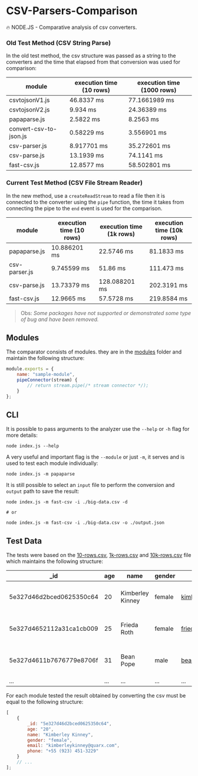 # CSV-Parsers-Comparison

🔥 NODE.JS - Comparative analysis of csv converters.

### Old Test Method (CSV String Parse)

In the old test method, the csv structure was passed as a string to the converters and the time that elapsed from that conversion was used for comparison:

| module                 | execution time (10 rows) | execution time (1000 rows) |
| ---------------------- | ------------------------ | -------------------------- |
| csvtojsonV1.js         | 46.8337 ms               | 77.1661989 ms              |
| csvtojsonV2.js         | 9.934 ms                 | 24.36389 ms                |
| papaparse.js           | 2.5822 ms                | 8.2563 ms                  |
| convert-csv-to-json.js | 0.58229 ms               | 3.556901 ms                |
| csv-parser.js          | 8.917701 ms              | 35.272601 ms               |
| csv-parse.js           | 13.1939 ms               | 74.1141 ms                 |
| fast-csv.js            | 12.8577 ms               | 58.502801 ms               |

### Current Test Method (CSV File Stream Reader)

In the new method, use a `createReadStream` to read a file then it is connected to the converter using the `pipe` function, the time it takes from connecting the pipe to the `end` event is used for the comparison.

| module        | execution time (10 rows) | execution time (1k rows) | execution time (10k rows) |
| ------------- | ------------------------ | ------------------------ | ------------------------- |
| papaparse.js  | 10.886201 ms             | 22.5746 ms               | 81.1833 ms                |
| csv-parser.js | 9.745599 ms              | 51.86 ms                 | 111.473 ms                |
| csv-parse.js  | 13.73379 ms              | 128.088201 ms            | 202.3191 ms               |
| fast-csv.js   | 12.9665 ms               | 57.5728 ms               | 219.8584 ms               |

> Obs: _Some packages have not supported or demonstrated some type of bug and have been removed._

## Modules

The comparator consists of modules.
they are in the [modules](./modules/) folder and maintain the following structure:

```js
module.exports = {
    name: "sample-module",
    pipeConnector(stream) {
        // return stream.pipe(/* stream connector */);
    }
};
```

## CLI

It is possible to pass arguments to the analyzer use the `--help` or `-h` flag for more details:

```console
node index.js --help
```

A very useful and important flag is the `--module` or just `-m`, it serves and is used to test each module individually:

```console
node index.js -m papaparse
```

It is still possible to select an `input` file to perform the conversion and `output` path to save the result:

```console
node index.js -m fast-csv -i ./big-data.csv -d

# or

node index.js -m fast-csv -i ./big-data.csv -o ./output.json
```

## Test Data

The tests were based on the [10-rows.csv](./10-rows.csv), [1k-rows.csv](./1k-rows.csv) and [10k-rows.csv](./10k-rows.csv) file which maintains the following structure:

| \_id                     | age | name             | gender | email                     | phone              |
| ------------------------ | --- | ---------------- | ------ | ------------------------- | ------------------ |
| 5e327d46d2bced0625350c64 | 20  | Kimberley Kinney | female | kimberleykinney@quarx.com | +55 (923) 451-3229 |
| 5e327d4652112a31ca1cb009 | 25  | Frieda Roth      | female | friedaroth@quarx.com      | +55 (928) 580-3096 |
| 5e327d4611b7676779e8706f | 31  | Bean Pope        | male   | beanpope@quarx.com        | +55 (839) 449-2320 |
| ...                      | ... | ...              | ...    | ...                       | ...                |

For each module tested the result obtained by converting the csv must be equal to the following structure:

```js
[
    {
        _id: "5e327d46d2bced0625350c64",
        age: "20",
        name: "Kimberley Kinney",
        gender: "female",
        email: "kimberleykinney@quarx.com",
        phone: "+55 (923) 451-3229"
    }
    // ...
];
```
